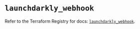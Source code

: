 # `launchdarkly_webhook`

Refer to the Terraform Registry for docs: [`launchdarkly_webhook`](https://registry.terraform.io/providers/launchdarkly/launchdarkly/2.21.0/docs/resources/webhook).
